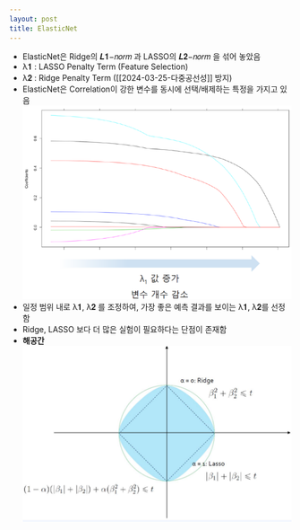 ```yaml
---
layout: post
title: ElasticNet
---
```


- ElasticNet은 Ridge의 𝑳𝟏−𝑛𝑜𝑟𝑚 과 LASSO의 𝑳𝟐−𝑛𝑜𝑟𝑚 을 섞어 놓았음
- λ𝟏 : LASSO Penalty Term (Feature Selection) 
- λ𝟐 : Ridge Penalty Term ([[2024-03-25-다중공선성]] 방지) 
- ElasticNet은 Correlation이 강한 변수를 동시에 선택/배제하는 특정을 가지고 있음
	![image](https://github.com/code7ssage/code7ssage.github.io/blob/master/assets/attached%20file/Pasted%20image%2020240104145931.png?raw=true)
- 일정 범위 내로 λ𝟏, λ𝟐 를 조정하여, 가장 좋은 예측 결과를 보이는 λ𝟏, λ𝟐를 선정함 
- Ridge, LASSO 보다 더 많은 실험이 필요하다는 단점이 존재함
- **해공간**
	![image](https://github.com/code7ssage/code7ssage.github.io/blob/master/assets/attached%20file/Pasted%20image%2020240104150051.png?raw=true)
